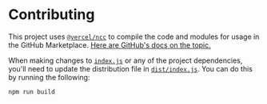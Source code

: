 # Contributing

This project uses [`@vercel/ncc`](https://github.com/vercel/ncc) to compile the code and modules for usage in the GitHub Marketplace. [Here are GitHub's docs on the topic.](https://docs.github.com/en/free-pro-team@latest/actions/creating-actions/creating-a-javascript-action#commit-tag-and-push-your-action-to-github)

When making changes to [`index.js`](https://github.com/kanadgupta/glitch-sync/blob/main/index.js) or any of the project dependencies, you'll need to update the distribution file in [`dist/index.js`](https://github.com/kanadgupta/glitch-sync/blob/main/dist/index.js). You can do this by running the following:
```sh
npm run build
```
